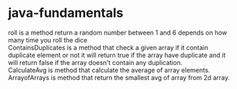 # java-fundamentals
 roll is a method return a random number between 1 and 6 depends on how many time you roll the dice    
 ContainsDuplicates is a method that check a given array if it contain duplicate element or not it will return true if the array have duplicate and it will return false if the array doesn't contain any duplication.    
 CalculateAvg is method that calculate the average of array elements.   
 ArrayofArrays is method that return the smallest avg of array from 2d array.     
